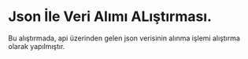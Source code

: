 # Json İle Veri Alımı ALıştırması.

Bu alıştırmada, api üzerinden gelen json verisinin alınma işlemi alıştırma olarak yapılmıştır.
